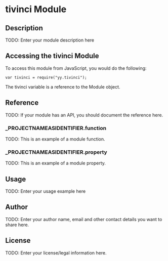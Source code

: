 # tivinci Module

## Description

TODO: Enter your module description here

## Accessing the tivinci Module

To access this module from JavaScript, you would do the following:

	var tivinci = require("yy.tivinci");

The tivinci variable is a reference to the Module object.	

## Reference

TODO: If your module has an API, you should document
the reference here.

### ___PROJECTNAMEASIDENTIFIER__.function

TODO: This is an example of a module function.

### ___PROJECTNAMEASIDENTIFIER__.property

TODO: This is an example of a module property.

## Usage

TODO: Enter your usage example here

## Author

TODO: Enter your author name, email and other contact
details you want to share here. 

## License

TODO: Enter your license/legal information here.
